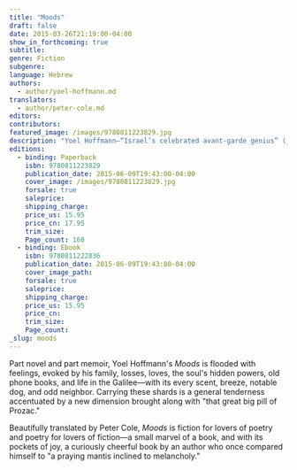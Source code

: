 ```yaml
---
title: "Moods"
draft: false
date: 2015-03-26T21:19:00-04:00
show_in_forthcoming: true
subtitle:
genre: Fiction
subgenre:
language: Hebrew
authors:
  - author/yoel-hoffmann.md
translators:
  - author/peter-cole.md
editors:
contributors:
featured_image: /images/9780811223829.jpg
description: "Yoel Hoffmann—“Israel’s celebrated avant-garde genius” (_The Forward_)—supplies the magic missing link between the infinitesimal and the infinite "
editions:
  - binding: Paperback
    isbn: 9780811223829
    publication_date: 2015-06-09T19:43:00-04:00
    cover_image: /images/9780811223829.jpg
    forsale: true
    saleprice:
    shipping_charge:
    price_us: 15.95
    price_cn: 17.95
    trim_size:
    Page_count: 160
  - binding: Ebook
    isbn: 9780811222836
    publication_date: 2015-06-09T19:43:00-04:00
    cover_image_path:
    forsale: true
    saleprice:
    shipping_charge:
    price_us: 15.95
    price_cn:
    trim_size:
    Page_count:
_slug: moods
---
```


Part novel and part memoir, Yoel Hoffmann's _Moods_ is flooded with feelings, evoked by his family, losses, loves, the soul's hidden powers, old phone books, and life in the Galilee—with its every scent, breeze, notable dog, and odd neighbor. Carrying these shards is a general tenderness accentuated by a new dimension brought along with "that great big pill of Prozac."

Beautifully translated by Peter Cole, _Moods_ is fiction for lovers of poetry and poetry for lovers of fiction—a small marvel of a book, and with its pockets of joy, a curiously cheerful book by an author who once compared himself to "a praying mantis inclined to melancholy."

